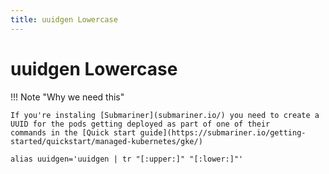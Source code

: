 ```yaml
---
title: uuidgen Lowercase
---
```


# uuidgen Lowercase

!!! Note "Why we need this"
    
    If you're instaling [Submariner](submariner.io/) you need to create a UUID for the pods getting deployed as part of one of their
    commands in the [Quick start guide](https://submariner.io/getting-started/quickstart/managed-kubernetes/gke/)

```shell
alias uuidgen='uuidgen | tr "[:upper:]" "[:lower:]"'
```